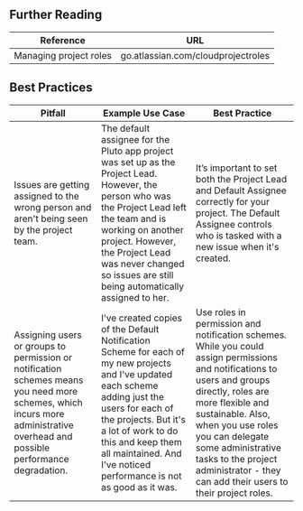 ## Further Reading
|Reference         |URL|
|--|--|
|Managing project roles | go.atlassian.com/cloudprojectroles   |

## Best Practices
| Pitfall  | Example Use Case | Best Practice |
|---|---|---| 
|Issues are getting assigned to the wrong person and aren't being seen by the project team.  | The default assignee for the Pluto app project was set up as the Project Lead. However, the person who was the Project Lead left the team and is working on another project. However, the Project Lead was never changed so issues are still being automatically assigned to her.   | It’s important to set both the Project Lead and Default Assignee correctly for your project. The Default Assignee controls who is tasked with a new issue when it's created.  |
|Assigning users or groups to permission or notification schemes means you need more schemes, which incurs more administrative overhead and possible performance degradation. |I've created copies of the Default Notification Scheme for each of my new projects and I've updated each scheme adding just the users for each of the projects. But it's a lot of work to do this and keep them all maintained. And I've noticed performance is not as good as it was. |Use roles in permission and notification schemes. While you could assign permissions and notifications to users and groups directly, roles are more flexible and sustainable. Also, when you use roles you can delegate some administrative tasks to the project administrator - they can add their users to their project roles. |